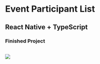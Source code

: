 <h1>Event Participant List</h1>
<h2>React Native + TypeScript</h2>
<h3>Finished Project</h3>
<br>
<img src="./readmeAssets/event-participant-list.gif" />